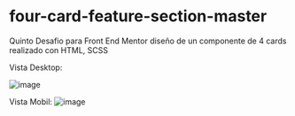 # four-card-feature-section-master

Quinto Desafio para Front End Mentor diseño de un componente de 4 cards realizado con HTML, SCSS

Vista Desktop:

![image](https://user-images.githubusercontent.com/106981529/188339405-8f7db1fd-fc34-41a3-b024-23e6943dd7ef.png)

Vista Mobil:
![image](https://user-images.githubusercontent.com/106981529/188339474-3f936a04-cf44-462f-8235-4deb1e909576.png)
